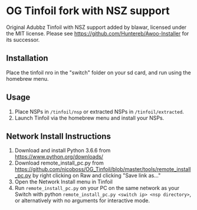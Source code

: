 # OG Tinfoil fork with NSZ support
Original Adubbz Tinfoil with NSZ support added by blawar, licensed under the MIT license. Please see https://github.com/Huntereb/Awoo-Installer for its successor.

## Installation
Place the tinfoil nro in the "switch" folder on your sd card, and run using the homebrew menu.

## Usage
1. Place NSPs in ``/tinfoil/nsp`` or extracted NSPs in ``/tinfoil/extracted``.
2. Launch Tinfoil via the homebrew menu and install your NSPs.

## Network Install Instructions
1. Download and install Python 3.6.6 from https://www.python.org/downloads/
2. Download remote_install_pc.py from https://github.com/nicoboss/OG_Tinfoil/blob/master/tools/remote_install_pc.py by right clicking on Raw and clicking "Save link as..."
3. Open the Network Install menu in Tinfoil
4. Run ``remote_install_pc.py`` on your PC on the same network as your Switch with python ``remote_install_pc.py <switch ip> <nsp directory>``, or alternatively with no arguments for interactive mode.
